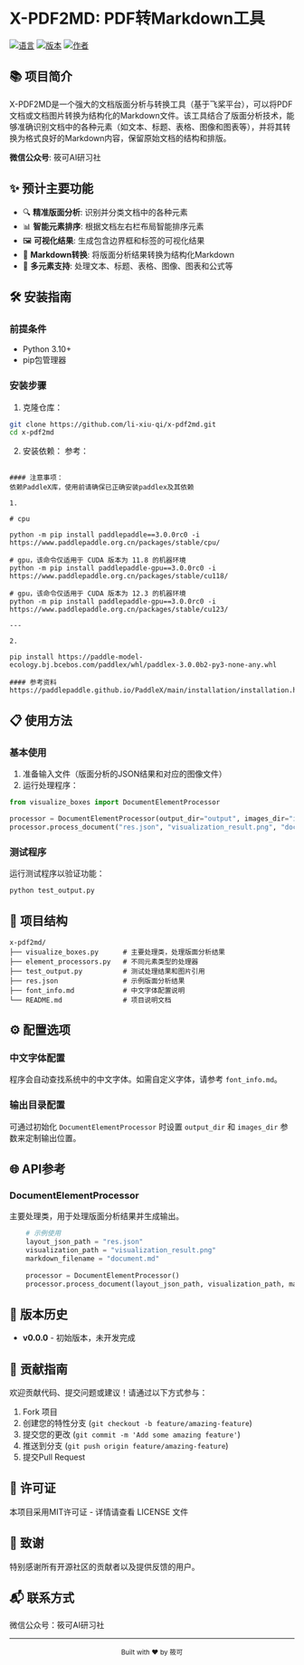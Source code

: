 # X-PDF2MD: PDF转Markdown工具

[![语言](https://img.shields.io/badge/语言-Python-blue)]()
[![版本](https://img.shields.io/badge/版本-0.0.0-brightgreen)]()
[![作者](https://img.shields.io/badge/作者-筱可-orange)]()

## 📚 项目简介

X-PDF2MD是一个强大的文档版面分析与转换工具（基于飞桨平台），可以将PDF文档或文档图片转换为结构化的Markdown文件。该工具结合了版面分析技术，能够准确识别文档中的各种元素（如文本、标题、表格、图像和图表等），并将其转换为格式良好的Markdown内容，保留原始文档的结构和排版。

**微信公众号**: 筱可AI研习社

## ✨ 预计主要功能

- 🔍 **精准版面分析**: 识别并分类文档中的各种元素
- 📊 **智能元素排序**: 根据文档左右栏布局智能排序元素
- 🖼️ **可视化结果**: 生成包含边界框和标签的可视化结果
- 📝 **Markdown转换**: 将版面分析结果转换为结构化Markdown
- 🔄 **多元素支持**: 处理文本、标题、表格、图像、图表和公式等

## 🛠️ 安装指南

### 前提条件

- Python 3.10+
- pip包管理器

### 安装步骤

1. 克隆仓库：

```bash
git clone https://github.com/li-xiu-qi/x-pdf2md.git
cd x-pdf2md
```

2. 安装依赖：
参考：

```

#### 注意事项：
依赖PaddleX库，使用前请确保已正确安装paddlex及其依赖

1.

# cpu

python -m pip install paddlepaddle==3.0.0rc0 -i https://www.paddlepaddle.org.cn/packages/stable/cpu/

# gpu，该命令仅适用于 CUDA 版本为 11.8 的机器环境
python -m pip install paddlepaddle-gpu==3.0.0rc0 -i https://www.paddlepaddle.org.cn/packages/stable/cu118/

# gpu，该命令仅适用于 CUDA 版本为 12.3 的机器环境
python -m pip install paddlepaddle-gpu==3.0.0rc0 -i https://www.paddlepaddle.org.cn/packages/stable/cu123/

---

2. 

pip install https://paddle-model-ecology.bj.bcebos.com/paddlex/whl/paddlex-3.0.0b2-py3-none-any.whl

#### 参考资料
https://paddlepaddle.github.io/PaddleX/main/installation/installation.html#1

```
<!-- ```bash
pip install -r requirements.txt
``` -->

## 📋 使用方法

### 基本使用

1. 准备输入文件（版面分析的JSON结果和对应的图像文件）
2. 运行处理程序：

```python
from visualize_boxes import DocumentElementProcessor

processor = DocumentElementProcessor(output_dir="output", images_dir="images")
processor.process_document("res.json", "visualization_result.png", "document.md")
```

### 测试程序

运行测试程序以验证功能：

```bash
python test_output.py
```

## 📁 项目结构

```
x-pdf2md/
├── visualize_boxes.py      # 主要处理类，处理版面分析结果
├── element_processors.py   # 不同元素类型的处理器
├── test_output.py          # 测试处理结果和图片引用
├── res.json                # 示例版面分析结果
├── font_info.md            # 中文字体配置说明
└── README.md               # 项目说明文档
```

## ⚙️ 配置选项

### 中文字体配置

程序会自动查找系统中的中文字体。如需自定义字体，请参考 `font_info.md`。

### 输出目录配置

可通过初始化 `DocumentElementProcessor` 时设置 `output_dir` 和 `images_dir` 参数来定制输出位置。

## 🌐 API参考

### DocumentElementProcessor

主要处理类，用于处理版面分析结果并生成输出。

```python
    # 示例使用
    layout_json_path = "res.json"
    visualization_path = "visualization_result.png"
    markdown_filename = "document.md"
    
    processor = DocumentElementProcessor()
    processor.process_document(layout_json_path, visualization_path, markdown_filename)

```

## 🔄 版本历史

- **v0.0.0** - 初始版本，未开发完成

## 👥 贡献指南

欢迎贡献代码、提交问题或建议！请通过以下方式参与：

1. Fork 项目
2. 创建您的特性分支 (`git checkout -b feature/amazing-feature`)
3. 提交您的更改 (`git commit -m 'Add some amazing feature'`)
4. 推送到分支 (`git push origin feature/amazing-feature`)
5. 提交Pull Request

## 📄 许可证

本项目采用MIT许可证 - 详情请查看 LICENSE 文件

## 🙏 致谢

特别感谢所有开源社区的贡献者以及提供反馈的用户。

## 📬 联系方式

微信公众号：筱可AI研习社

---

<div align="center">
    <sub>Built with ❤️ by 筱可</sub>
</div>
